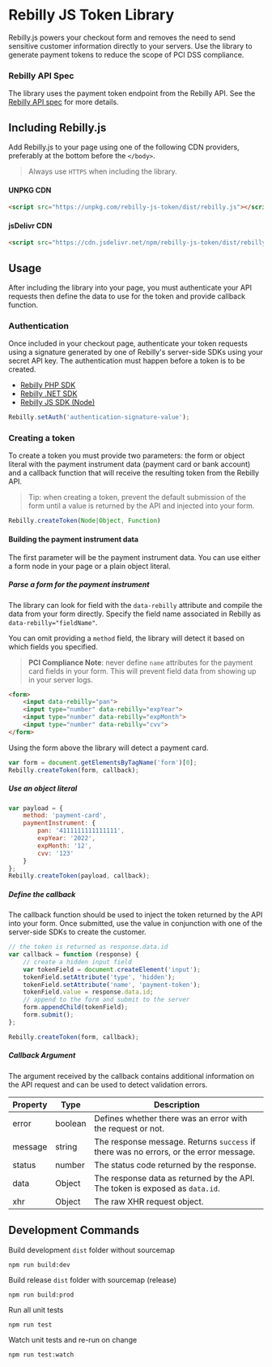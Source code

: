 # Rebilly JS Token Library

Rebilly.js powers your checkout form and removes the need to send sensitive customer information directly to your servers. Use the library to generate payment tokens to reduce the scope of PCI DSS compliance.

### Rebilly API Spec
The library uses the payment token endpoint from the Rebilly API. See the [Rebilly API spec](https://rebilly.github.io/RebillyAPI/) for more details.

## Including Rebilly.js

Add Rebilly.js to your page using one of the following CDN providers, preferably at the bottom before the `</body>`. 

> Always use `HTTPS` when including the library.

#### UNPKG CDN

```html
<script src="https://unpkg.com/rebilly-js-token/dist/rebilly.js"></script>
```

#### jsDelivr CDN

```html
<script src="https://cdn.jsdelivr.net/npm/rebilly-js-token/dist/rebilly.min.js"></script>
```

## Usage

After including the library into your page, you must authenticate your API requests then define the data to use for the token and provide callback function.

### Authentication
Once included in your checkout page, authenticate your token requests using a signature generated by one of Rebilly's server-side SDKs using your secret API key. The authentication must happen before a token is to be created.

- [Rebilly PHP SDK](https://github.com/Rebilly/rebilly-php)
- [Rebilly .NET SDK](https://github.com/Rebilly/Rebilly-NET-SDK)
- [Rebilly JS SDK (Node)](https://github.com/Rebilly/rebilly-js-sdk)

```js
Rebilly.setAuth('authentication-signature-value');
```
 
### Creating a token
To create a token you must provide two parameters: the form or object literal with the payment instrument data (payment card or bank account) and a callback function that will receive the resulting token from the Rebilly API.

> Tip: when creating a token, prevent the default submission of the form until a value is returned by the API and injected into your form.

```js
Rebilly.createToken(Node|Object, Function)
```

#### Building the payment instrument data
The first parameter will be the payment instrument data. You can use either a form node in your page or a plain object literal.

##### Parse a form for the payment instrument
The library can look for field with the `data-rebilly` attribute and compile the data from your form directly. Specify the field name associated in Rebilly as `data-rebilly="fieldName"`.

You can omit providing a `method` field, the library will detect it based on which fields you specified.

> **PCI Compliance Note**: never define `name` attributes for the payment card fields in your form. This will prevent field data from showing up in your server logs.

```html
<form>
    <input data-rebilly="pan">
    <input type="number" data-rebilly="expYear">
    <input type="number" data-rebilly="expMonth">
    <input type="number" data-rebilly="cvv">
</form>
```

Using the form above the library will detect a payment card.

```js
var form = document.getElementsByTagName('form')[0];
Rebilly.createToken(form, callback);
```

##### Use an object literal
```js
var payload = {
    method: 'payment-card',
    paymentInstrument: {
        pan: '4111111111111111',
        expYear: '2022',
        expMonth: '12',
        cvv: '123'
    }
};
Rebilly.createToken(payload, callback);
```

##### Define the callback
The callback function should be used to inject the token returned by the API into your form. Once submitted, use the value in conjunction with one of the server-side SDKs to create the customer.

```js
// the token is returned as response.data.id
var callback = function (response) {
    // create a hidden input field
    var tokenField = document.createElement('input');
    tokenField.setAttribute('type', 'hidden');
    tokenField.setAttribute('name', 'payment-token');
    tokenField.value = response.data.id;
    // append to the form and submit to the server
    form.appendChild(tokenField);
    form.submit();
};

Rebilly.createToken(form, callback);
```

##### Callback Argument 
The argument received by the callback contains additional information on the API request and can be used to detect validation errors.

| Property | Type | Description |
| -------- | ---- | ----------- |
| error | boolean | Defines whether there was an error with the request or not. |
| message | string | The response message. Returns `success` if there was no errors, or the error message. |
| status | number | The status code returned by the response. |
| data | Object | The response data as returned by the API. The token is exposed as `data.id`. |
| xhr | Object | The raw XHR request object. |

## Development Commands

Build development `dist` folder without sourcemap
```
npm run build:dev
```
Build release `dist` folder with sourcemap (release)
```
npm run build:prod
```
Run all unit tests
```
npm run test
```
Watch unit tests and re-run on change
```
npm run test:watch
```
